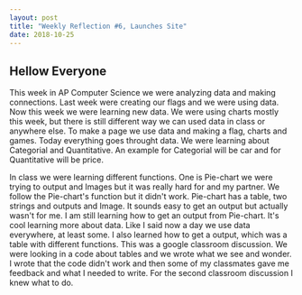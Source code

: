 ```yaml
---
layout: post
title: "Weekly Reflection #6, Launches Site"
date: 2018-10-25
---
```

<h2>Hellow Everyone</h2>
<p> This week in AP Computer Science we were analyzing data and making connections. Last week were creating our flags and we were using data. Now this week we were learning new data. We were using charts mostly this week, but there is still different way we can used data in class or anywhere else. To make a page we use data and making a flag, charts and games. Today everything goes throught data. We were learning about Categorial and Quantitative. An example for Categorial will be car and for Quantitative will be price.
</p>
<p>
In class we were learning different functions. One is Pie-chart we were trying to output and Images but it was really hard for and my partner. We follow the Pie-chart's function but it didn't work. Pie-chart has a table, two strings and outputs and Image. It sounds easy to get an output but actually wasn't for me. I am still learning how to get an output from Pie-chart. It's cool learning more about data. Like I said now a day we use data everywhere, at least some. I also learned how to get a output, which was a table with different functions. This was a google classroom discussion. We were looking in a code about tables and we wrote what we see and wonder. I wrote that the code didn't work and then some of my classmates gave me feedback and what I needed to write. For the second classroom discussion I knew what to do.
</P>
